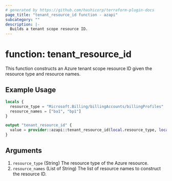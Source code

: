 ```yaml
---
# generated by https://github.com/hashicorp/terraform-plugin-docs
page_title: "tenant_resource_id function - azapi"
subcategory: ""
description: |-
  Builds a tenant scope resource ID.
---
```


# function: tenant_resource_id

This function constructs an Azure tenant scope resource ID given the resource type and resource names.

## Example Usage

```terraform
locals {
  resource_type = "Microsoft.Billing/billingAccounts/billingProfiles"
  resource_names = ["ba1", "bp1"]
}

output "tenant_resource_id" {
  value = provider::azapi::tenant_resource_id(local.resource_type, local.resource_names)
}
```

## Arguments

<!-- arguments generated by tfplugindocs -->
1. `resource_type` (String) The resource type of the Azure resource.
1. `resource_names` (List of String) The list of resource names to construct the resource ID.

